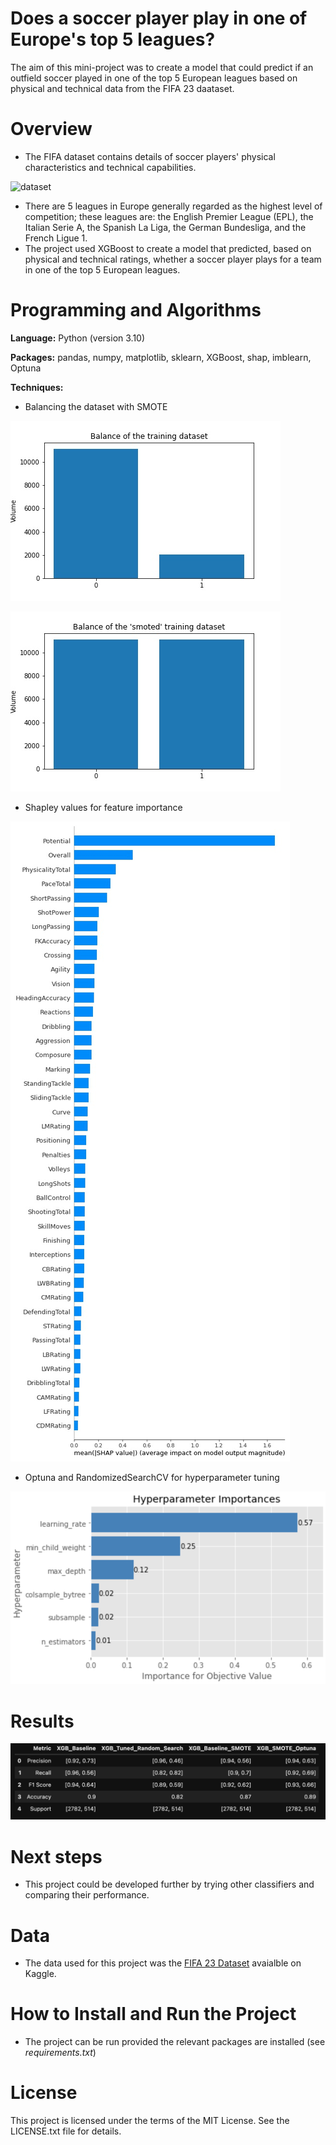 # Does a soccer player play in one of Europe's top 5 leagues?
The aim of this mini-project was to create a model that could predict if an outfield soccer played in one of the top 5 European leagues based on physical and technical data from the FIFA 23 daataset.

# Overview
* The FIFA dataset contains details of soccer players' physical characteristics and technical capabilities.

![dataset]()

* There are 5 leagues in Europe generally regarded as the highest level of competition; these leagues are: the English Premier League (EPL), the Italian Serie A, the Spanish La Liga, the German Bundesliga, and the French Ligue 1.
* The project used XGBoost to create a model that predicted, based on physical and technical ratings, whether a soccer player plays for a team in one of the top 5 European leagues.

# Programming and Algorithms
**Language:** Python (version 3.10)


**Packages:** pandas, numpy, matplotlib, sklearn, XGBoost, shap, imblearn, Optuna

**Techniques:**
- Balancing the dataset with SMOTE

![balance_pre_smote](https://github.com/JonR45/Top-Soccer-League/blob/main/Images/training_data_pre-balance.jpg)

![balance_post_smote](https://github.com/JonR45/Top-Soccer-League/blob/main/Images/training_data_post-balance.jpg)


- Shapley values for feature importance

![shap_values](https://github.com/JonR45/Top-Soccer-League/blob/main/Images/shap_summary_plot.jpg)

- Optuna and RandomizedSearchCV for hyperparameter tuning

![hyperparameter_importance](https://github.com/JonR45/Top-Soccer-League/blob/main/Images/Hyperparameter_importance.png)

# Results
![results](https://github.com/JonR45/Top-Soccer-League/blob/main/Images/model_evaluation.png)

# Next steps
- This project could be developed further by trying other classifiers and comparing their performance.

# Data
- The data used for this project was the [FIFA 23 Dataset](https://www.kaggle.com/datasets/stefanoleone992/fifa-23-complete-player-dataset) avaialble on Kaggle.

# How to Install and Run the Project
- The project can be run provided the relevant packages are installed (see _requirements.txt_)

# License
This project is licensed under the terms of the MIT License. See the LICENSE.txt file for details.
